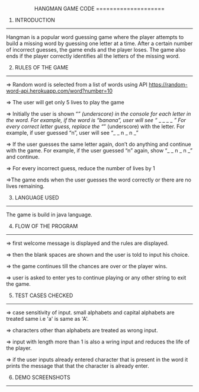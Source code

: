 <p align="center">
HANGMAN GAME CODE
====================
</p>

1) INTRODUCTION 
_________________

Hangman is a popular word guessing game where the player attempts to build a missing word by guessing one letter at a time. After a certain number of incorrect guesses, the game ends and the player loses. The game also ends if the player correctly identifies all the letters of the missing word.





2) RULES OF THE GAME 
______________________

=> Random word is selected from a list of words using API https://random-word-api.herokuapp.com/word?number=10

=> The user will get only 5 lives to play the game

=> Initially the user is shown “_” (underscore) in the console for each letter in the word. For example, if the word is “banana”, user will see “_ _ _ _ _ _”
For every correct letter guess, replace the “_” (underscore) with the letter. For example, if user guessed “n”, user will see “_ _ n _ n _”

=> If the user guesses the same letter again, don’t do anything and continue with the game. For example, if the user guessed “n” again, show “_ _ n _ n _” and continue.

=> For every incorrect guess, reduce the number of lives by 1

=>The game ends when the user guesses the word correctly or there are no lives remaining.





3) LANGUAGE USED
_____________________________

The game is build in java language.



4) FLOW OF THE PROGRAM
_____________________________

=> first welcome message is displayed and the rules are displayed.

=> then the blank spaces are shown and the user is told to input his choice.

=> the game continues till the chances are over or the player wins.

=> user is asked to enter yes to continue playing or any other string to exit the game. 


5) TEST CASES CHECKED 
_____________________________

=> case sensitivity of input. small alphabets and capital alphabets are treated same i.e  'a' is same as 'A'.

=> characters other than alphabets are treated as wrong input.

=> input with length more than 1 is also a wring input and reduces the life of the player.

=> if the user inputs already entered character that is present in the word it prints the message that that the character is already enter. 

6) DEMO SCREENSHOTS
_____________________________


